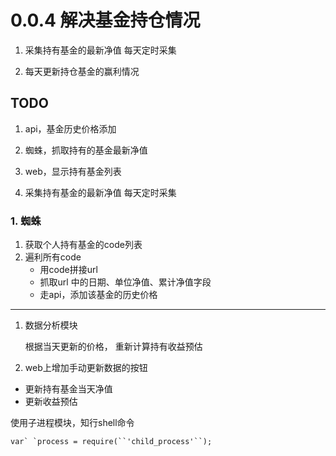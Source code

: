 # 0.0.4 解决基金持仓情况

1. 采集持有基金的最新净值 
   每天定时采集

2. 每天更新持仓基金的赢利情况



## TODO

1. api，基金历史价格添加
2. 蜘蛛，抓取持有的基金最新净值
3. web，显示持有基金列表

4. 采集持有基金的最新净值 
   每天定时采集

### 1. 蜘蛛

1. 获取个人持有基金的code列表
2. 遍利所有code
   - 用code拼接url
   - 抓取url 中的日期、单位净值、累计净值字段
   - 走api，添加该基金的历史价格

----

1. 数据分析模块

   根据当天更新的价格， 重新计算持有收益预估

2. web上增加手动更新数据的按钮

- 更新持有基金当天净值
- 更新收益预估

使用子进程模块，知行shell命令

```
var` `process = require(``'child_process'``);
```
